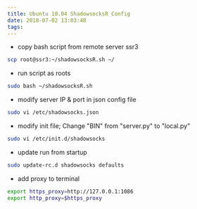```yaml
---
title: Ubuntu 18.04 ShadowsocksR Config
date: 2018-07-02 13:03:48
tags:
---
```


- copy bash script from remote server ssr3
```bash
scp root@ssr3:~/shadowsocksR.sh ~/
```
- run script as roots

```bash
sudo bash ~/shadowsocksR.sh
```
- modify server IP & port in json config file
```bash
sudo vi /etc/shadowsocks.json
```
- modify init file; Change "BIN" from "server.py" to "local.py"
```bash
sudo vi /etc/init.d/shadowsocks
```
- update run from startup
```bash
sudo update-rc.d shadowsocks defaults
```
- add proxy to terminal
```bash
export https_proxy=http://127.0.0.1:1086
export http_proxy=$https_proxy
```
